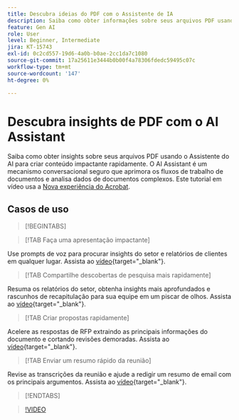 ```yaml
---
title: Descubra ideias do PDF com o Assistente de IA
description: Saiba como obter informações sobre seus arquivos PDF usando o Assistente de IA
feature: Gen AI
role: User
level: Beginner, Intermediate
jira: KT-15743
exl-id: 0c2cd557-19d6-4a0b-b0ae-2cc1da7c1080
source-git-commit: 17a25611e3444b0b00f4a78306fdedc59495c07c
workflow-type: tm+mt
source-wordcount: '147'
ht-degree: 0%

---
```


# Descubra insights de PDF com o AI Assistant

Saiba como obter insights sobre seus arquivos PDF usando o Assistente do AI para criar conteúdo impactante rapidamente. O AI Assistant é um mecanismo conversacional seguro que aprimora os fluxos de trabalho de documentos e analisa dados de documentos complexos. Este tutorial em vídeo usa a [Nova experiência do Acrobat](new-workspace.md).

## Casos de uso

>[!BEGINTABS]

>[!TAB Faça uma apresentação impactante]

Use prompts de voz para procurar insights do setor e relatórios de clientes em qualquer lugar. Assista ao [vídeo](https://video.tv.adobe.com/v/3428811?quality=12&learn=on&hidetitle=true){target="_blank"}.

>[!TAB Compartilhe descobertas de pesquisa mais rapidamente]

Resuma os relatórios do setor, obtenha insights mais aprofundados e rascunhos de recapitulação para sua equipe em um piscar de olhos. Assista ao [vídeo](https://video.tv.adobe.com/v/3427286?quality=12&learn=on&hidetitle=true){target="_blank"}.

>[!TAB Criar propostas rapidamente]

Acelere as respostas de RFP extraindo as principais informações do documento e cortando revisões demoradas. Assista ao [vídeo](https://video.tv.adobe.com/v/3428639?quality=12&learn=on&hidetitle=true){target="_blank"}.

>[!TAB Enviar um resumo rápido da reunião]

Revise as transcrições da reunião e ajude a redigir um resumo de email com os principais argumentos. Assista ao [vídeo](https://video.tv.adobe.com/v/3427292?quality=12&learn=on&hidetitle=true){target="_blank"}.

>[!ENDTABS]

>[!VIDEO](https://video.tv.adobe.com/v/3445827?enablevpops&quality=12&learn=on&hidetitle=true&captions=por_br)
